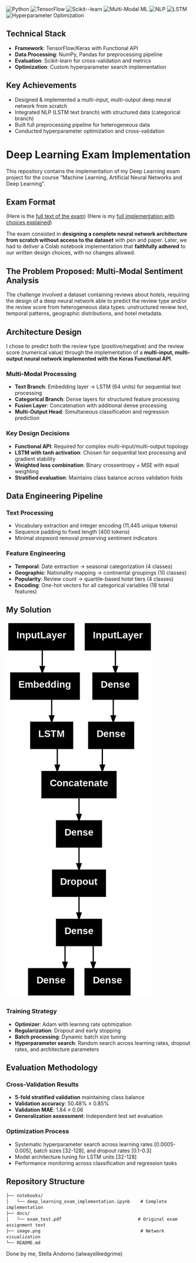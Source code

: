 ![Python](https://img.shields.io/badge/Python-3.9%2B-blue?logo=python)
![TensorFlow](https://img.shields.io/badge/TensorFlow-2.18-orange?logo=tensorflow)
![Scikit--learn](https://img.shields.io/badge/scikit--learn-1.5-F7931E?logo=scikit-learn)
![Multi-Modal ML](https://img.shields.io/badge/Multi--Modal-Neural%20Networks-red)
![NLP](https://img.shields.io/badge/NLP-Text%20Processing-brightgreen)
![LSTM](https://img.shields.io/badge/LSTM-Sequential%20Processing-green)
![Hyperparameter Optimization](https://img.shields.io/badge/Hyperparameter-Random%20Search-orange)


## Technical Stack

- **Framework**: TensorFlow/Keras with Functional API
- **Data Processing**: NumPy, Pandas for preprocessing pipeline
- **Evaluation**: Scikit-learn for cross-validation and metrics
- **Optimization**: Custom hyperparameter search implementation

## Key Achievements
-	Designed & implemented a multi-input, multi-output deep neural network from scratch
- Integrated NLP (LSTM text branch) with structured data (categorical branch)
- Built full preprocessing pipeline for heterogeneous data
- Conducted hyperparameter optimization and cross-validation


# Deep Learning Exam Implementation

This repository contains the implementation of my Deep Learning exam project for the course "Machine Learning, Artificial Neural Networks and Deep Learning".

## Exam Format 
(Here is the [full text of the exam](docs/exam_test.pdf))
(Here is my [full implementation with choices explained](deep_learning_exam_implementation.ipynb))

The exam consisted in **designing a complete neural network architecture from scratch without access to the dataset** with pen and paper. Later, we had to deliver a Colab notebook implementation that **faithfully adhered** to our written design choices, with no changes allowed.  

## The Problem Proposed: Multi-Modal Sentiment Analysis
The challenge involved a dataset containing reviews about hotels, requiring the design of a deep neural network able to predict the review type and/or the review score from heterogeneous data types: unstructured review text, temporal patterns, geographic distributions, and hotel metadata.


## Architecture Design 
I chose to predict both the review type (positive/negative) and the review score (numerical value) through the implementation of a **multi-input, multi-output neural network implemented with the Keras Functional API**.

### Multi-Modal Processing
- **Text Branch**: Embedding layer → LSTM (64 units) for sequential text processing
- **Categorical Branch**: Dense layers for structured feature processing  
- **Fusion Layer**: Concatenation with additional dense processing
- **Multi-Output Head**: Simultaneous classification and regression prediction

### Key Design Decisions
- **Functional API**: Required for complex multi-input/multi-output topology
- **LSTM with tanh activation**: Chosen for sequential text processing and gradient stability
- **Weighted loss combination**: Binary crossentropy + MSE with equal weighting
- **Stratified evaluation**: Maintains class balance across validation folds

## Data Engineering Pipeline

### Text Processing
- Vocabulary extraction and integer encoding (11,445 unique tokens)
- Sequence padding to fixed length (400 tokens)
- Minimal stopword removal preserving sentiment indicators

### Feature Engineering
- **Temporal**: Date extraction → seasonal categorization (4 classes)
- **Geographic**: Nationality mapping → continental groupings (10 classes)
- **Popularity**: Review count → quartile-based hotel tiers (4 classes)
- **Encoding**: One-hot vectors for all categorical variables (18 total features)

## My Solution  

![alt text](image.png)

### Training Strategy
- **Optimizer**: Adam with learning rate optimization
- **Regularization**: Dropout and early stopping
- **Batch processing**: Dynamic batch size tuning
- **Hyperparameter search**: Random search across learning rates, dropout rates, and architecture parameters

## Evaluation Methodology

### Cross-Validation Results
- **5-fold stratified validation** maintaining class balance
- **Validation accuracy**: 50.48% ± 0.85%
- **Validation MAE**: 1.84 ± 0.06
- **Generalization assessment**: Independent test set evaluation

### Optimization Process
- Systematic hyperparameter search across learning rates [0.0005-0.005], batch sizes [32-128], and dropout rates [0.1-0.3]
- Model architecture tuning for LSTM units [32-128]
- Performance monitoring across classification and regression tasks

## Repository Structure

```
├── notebooks/
│   └── deep_learning_exam_implementation.ipynb    # Complete implementation
├── docs/
│   └── exam_test.pdf                             # Original exam assignment text
├── image.png                                      # Network visualization
└── README.md
```

Done by me, Stella Andorno (ialwayslikedgrime)
